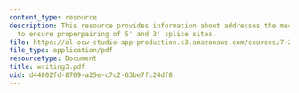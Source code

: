 ```yaml
---
content_type: resource
description: This resource provides information about addresses the mechanisms employed
  to ensure properpairing of 5' and 3' splice sites.
file: https://ol-ocw-studio-app-production.s3.amazonaws.com/courses/7-28-molecular-biology-spring-2005/d44802fd8769a25ec7c263be7fc24df8_writing3.pdf
file_type: application/pdf
resourcetype: Document
title: writing3.pdf
uid: d44802fd-8769-a25e-c7c2-63be7fc24df8
---
```

